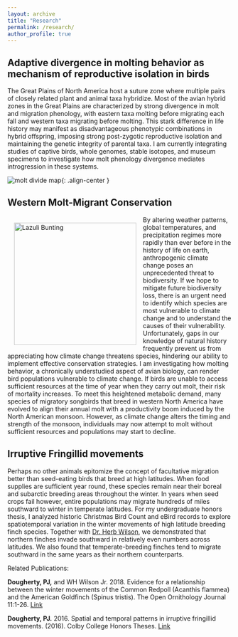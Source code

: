 ```yaml
---
layout: archive
title: "Research"
permalink: /research/
author_profile: true
---
```


## Adaptive divergence in molting behavior as mechanism of reproductive isolation in birds

The Great Plains of North America host a suture zone where multiple pairs of closely related plant and animal taxa hybridize. Most of the avian hybrid zones in the Great Plains are characterized by strong divergence in molt and migration phenology, with eastern taxa molting before migrating each fall and western taxa migrating before molting. This stark difference in life history may manifest as disadvantageous phenotypic combinations in hybrid offspring, imposing strong post-zygotic reproductive isolation and maintaining the genetic integrity of parental taxa. I am currently integrating studies of captive birds, whole genomes, stable isotopes, and museum specimens to investigate how molt phenology divergence mediates introgression in these systems.

![molt divide map](https://paul-dougherty.github.io/images/molt_migrant_map.png){: .align-center }

## Western Molt-Migrant Conservation
<img style="padding: 15px; float: left;" src="https://paul-dougherty.github.io/images/AC9FCD15-DE31-4706-857E-3B3E8CD20D25_1_105_c.jpeg" alt="Lazuli Bunting" width="275"/>
By altering weather patterns, global temperatures, and precipitation regimes more rapidly than ever before in the history of life on earth, anthropogenic climate change poses an unprecedented threat to biodiversity. If we hope to mitigate future biodiversity loss, there is an urgent need to identify which species are most vulnerable to climate change and to understand the causes of their vulnerability. Unfortunately, gaps in our knowledge of natural history frequently prevent us from appreciating how climate change threatens species, hindering our ability to implement effective conservation strategies. I am investigating how molting behavior, a chronically understudied aspect of avian biology, can render bird populations vulnerable to climate change. If birds are unable to access sufficient resources at the time of year when they carry out molt, their risk of mortality increases. To meet this heightened metabolic demand, many species of migratory songbirds that breed in western North America have evolved to align their annual molt with a productivity boom induced by the North American monsoon. However, as climate change alters the timing and strength of the monsoon, individuals may now attempt to molt without sufficient resources and populations may start to decline.

## Irruptive Fringillid movements

Perhaps no other animals epitomize the concept of facultative migration better than seed-eating birds that breed at high latitudes. When food supplies are sufficient year round, these species remain near their boreal and subarctic breeding areas throughout the winter. In years when seed crops fail however, entire populations may migrate hundreds of miles southward to winter in temperate latitudes. For my undergraduate honors thesis, I analyzed historic Christmas Bird Count and eBird records to explore spatiotemporal variation in the winter movements of high latitude breeding finch species. Together with [Dr. Herb Wilson](https://web.colby.edu/whwilson/), we demonstrated that northern finches invade southward in relatively even numbers across latitudes. We also found that temperate-breeding finches tend to migrate southward in the same years as their northern counterparts.

Related Publications:

**Dougherty, PJ,** and WH Wilson Jr. 2018. Evidence for a relationship between the winter movements of the Common Redpoll (Acanthis flammea) and the American Goldfinch (Spinus tristis). The Open Ornithology Journal 11:1-26. [Link](https://benthamopen.com/FULLTEXT/TOOENIJ-11-1)

**Dougherty, PJ.** 2016. Spatial and temporal patterns in irruptive fringillid movements. (2016). Colby College Honors Theses. [Link](https://digitalcommons.colby.edu/honorstheses/822/)
